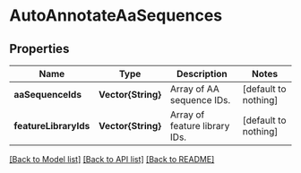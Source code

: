 # AutoAnnotateAaSequences


## Properties
Name | Type | Description | Notes
------------ | ------------- | ------------- | -------------
**aaSequenceIds** | **Vector{String}** | Array of AA sequence IDs. | [default to nothing]
**featureLibraryIds** | **Vector{String}** | Array of feature library IDs. | [default to nothing]


[[Back to Model list]](../README.md#models) [[Back to API list]](../README.md#api-endpoints) [[Back to README]](../README.md)


